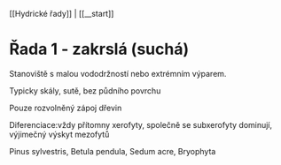 [[Hydrické řady]] | [[__start]]

# Řada 1 - zakrslá (suchá)

   
Stanoviště s malou vododržností nebo extrémním výparem.

Typicky skály, sutě, bez půdního povrchu

Pouze rozvolněný zápoj dřevin

Diferenciace:vždy přítomny xerofyty, společně se subxerofyty dominují, výjimečný výskyt mezofytů

Pinus sylvestris, Betula pendula, Sedum acre, Bryophyta